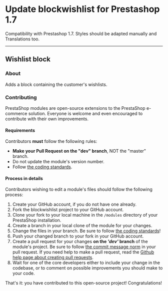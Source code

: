 # Update blockwishlist for Prestashop 1.7

Compatibility with Prestashop 1.7. Styles should be adapted manually and Translations too.

---


## Wishlist block

### About

Adds a block containing the customer\'s wishlists.

### Contributing

PrestaShop modules are open-source extensions to the PrestaShop e-commerce solution. Everyone is welcome and even encouraged to contribute with their own improvements.

#### Requirements

Contributors **must** follow the following rules:

* **Make your Pull Request on the "dev" branch**, NOT the "master" branch.
* Do not update the module's version number.
* Follow [the coding standards][1].

#### Process in details

Contributors wishing to edit a module's files should follow the following process:

1. Create your GitHub account, if you do not have one already.
2. Fork the blockwishlist project to your GitHub account.
3. Clone your fork to your local machine in the ```/modules``` directory of your PrestaShop installation.
4. Create a branch in your local clone of the module for your changes.
5. Change the files in your branch. Be sure to follow [the coding standards][1]!
6. Push your changed branch to your fork in your GitHub account.
7. Create a pull request for your changes **on the _'dev'_ branch** of the module's project. Be sure to follow [the commit message norm][2] in your pull request. If you need help to make a pull request, read the [Github help page about creating pull requests][3].
8. Wait for one of the core developers either to include your change in the codebase, or to comment on possible improvements you should make to your code.

That's it: you have contributed to this open-source project! Congratulations!

[1]: http://doc.prestashop.com/display/PS16/Coding+Standards
[2]: http://doc.prestashop.com/display/PS16/How+to+write+a+commit+message
[3]: https://help.github.com/articles/using-pull-requests

